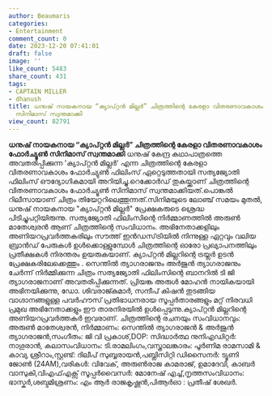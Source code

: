 ```yaml
---
author: Beaumaris
categories:
- Entertainment
comment_count: 0
date: 2023-12-20 07:41:01
draft: false
image: ''
like_count: 5483
share_count: 431
tags:
- CAPTAIN MILLER
- dhanush
title: ധനുഷ് നായകനായ “ക്യാപ്റ്റൻ മില്ലർ” ചിത്രത്തിന്റെ കേരളാ വിതരണാവകാശം ഫോർച്യൂൺ
  സിനിമാസ് സ്വന്തമാക്കി
view_count: 82791
---
```


**ധനുഷ് നായകനായ “ക്യാപ്റ്റൻ മില്ലർ” ചിത്രത്തിന്റെ കേരളാ വിതരണാവകാശം ഫോർച്യൂൺ സിനിമാസ് സ്വന്തമാക്കി** ധനുഷ് കേന്ദ്ര കഥാപാത്രത്തെ അവതരിപ്പിക്കുന്ന 'ക്യാപ്റ്റൻ മില്ലർ' എന്ന ചിത്രത്തിന്റെ കേരളാ വിതരണാവകാശം ഫോർച്യുൺ ഫിലിംസ് ഏറ്റെടുത്തതായി സത്യജ്യോതി ഫിലിംസ് ഔദ്യോഗികമായി അറിയിച്ചു.റെക്കോർഡ് തുകയ്ക്കാണ് ചിത്രത്തിന്റെ വിതരണാവകാശം ഫോർച്യൂൺ സിനിമാസ് സ്വന്തമാക്കിയത്.പൊങ്കൽ റിലീസായാണ് ചിത്രം തിയേറ്ററിലെത്തുന്നത്.സിനിമയുടെ ലോഞ്ച് സമയം മുതൽ, ധനുഷ് നായകനായ "ക്യാപ്റ്റൻ മില്ലർ" പ്രേക്ഷകരുടെ ശ്രെദ്ധ പിടിച്ചുപറ്റിയിരുന്നു. സത്യജ്യോതി ഫിലിംസിന്റെ നിർമ്മാണത്തിൽ അരുൺ മാതേശ്വരൻ ആണ് ചിത്രത്തിന്റെ സംവിധാനം. അഭിനേതാക്കളിലും അണിയറപ്രവർത്തകരിലും സൗത്ത് ഇൻഡസ്‌ട്രിയിൽ നിന്നുള്ള ഏറ്റവും വലിയ ബ്രാൻഡ് പേരുകൾ ഉൾക്കൊള്ളുമ്പോൾ ചിത്രത്തിന്റെ ഓരോ പ്രഖ്യാപനത്തിലും പ്രതീക്ഷകൾ നിരന്തരം ഉയരുകയാണ്. ക്യാപ്റ്റൻ മില്ലറിന്റെ ട്രയ്ലർ ഉടൻ പ്രേക്ഷകരിലേക്കെത്തും . സെന്തിൽ ത്യാഗരാജനും അർജുൻ ത്യാഗരാജനും ചേർന്ന് നിർമ്മിക്കുന്ന ചിത്രം സത്യജ്യോതി ഫിലിംസിന്റെ ബാനറിൽ ടി ജി ത്യാഗരാജനാണ് അവതരിപ്പിക്കുന്നത്. പ്രിയങ്ക അരുൾ മോഹൻ നായികയായി അഭിനയിക്കുന്നു, ഡോ. ശിവരാജ്കുമാർ, സന്ദീപ് കിഷൻ തുടങ്ങിയ വാഗ്ദാനങ്ങളുള്ള പവർഹൗസ് പ്രതിഭാധനരായ സൂപ്പർതാരങ്ങളും മറ്റ് നിരവധി പ്രമുഖ അഭിനേതാക്കളും ഈ താരനിരയിൽ ഉൾപ്പെടുന്നു.ക്യാപ്റ്റൻ മില്ലറിന്റെ അണിയറപ്രവർത്തകർ ഇവരാണ്. ചിത്രത്തിന്റെ രചനയും സംവിധാനവും: അരുൺ മാതേശ്വരൻ, നിർമ്മാണം: സെന്തിൽ ത്യാഗരാജൻ & അർജുൻ ത്യാഗരാജൻ,സംഗീതം: ജി വി പ്രകാശ്,DOP: സിദ്ധാർത്ഥ നുനിഎഡിറ്റർ: നാഗൂരാൻ, കലാസംവിധാനം: ടി.രാമലിംഗം,വസ്ത്രാലങ്കാരം: പൂർണിമ രാമസാമി & കാവ്യ ശ്രീറാം,സ്റ്റണ്ട്: ദിലീപ് സുബ്ബരായൻ,പബ്ലിസിറ്റി ഡിസൈനർ: ട്യൂണി ജോൺ (24AM),വരികൾ: വിവേക്, അരുൺരാജ കാമരാജ്, ഉമാദേവി, കാബർ വാസുകി,വിഎഫ്എക്സ് സൂപ്പർവൈസർ: മോനേഷ് എച്ച്,നൃത്തസംവിധാനം: ഭാസ്കർ,ശബ്ദമിശ്രണം: എം ആർ രാജകൃഷ്ണൻ,പിആർഓ : പ്രതീഷ് ശേഖർ.